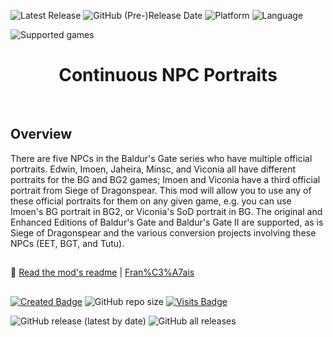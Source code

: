 ![Latest Release](https://img.shields.io/github/v/release/Gibberlings3/Continuous_NPC_Portraits?include_prereleases&color=blue)<a name="top" id="top"> </a>
![GitHub (Pre-)Release Date](https://img.shields.io/github/release-date-pre/Gibberlings3/Continuous_NPC_Portraits?color=gold)
![Platform](https://img.shields.io/static/v1?label=platform&message=windows%20%7C%20macOS%20%7C%20linux%20%7C%20Project%20Infinity&color=informational)
![Language](https://img.shields.io/static/v1?label=language&message=English%20%7C%20French&color=limegreen)

![Supported games](https://img.shields.io/static/v1?label=supported%20games&message=BG%20%7C%20Tutu%20%7C%20BGII%20%7C%20BGT%20%7C%20BG%3AEE%20%7C%20SoD%20%7C%20BG2%3AEE%20%7C%20EET&color=dodgerblue)

<div align="center"><h1></a>Continuous NPC Portraits</h1>

</div><br>

## 

## Overview

There are five NPCs in the Baldur's Gate series who have multiple official portraits. Edwin, Imoen, Jaheira, Minsc, and Viconia all have different portraits for the BG and BG2 games; Imoen and Viconia have a third official portrait from Siege of Dragonspear. This mod will allow you to use any of these official portraits for them on any given game, e.g. you can use Imoen's BG portrait in BG2, or Viconia's SoD portrait in BG. The original and Enhanced Editions of Baldur's Gate and Baldur's Gate II are supported, as is Siege of Dragonspear and the various conversion projects involving these NPCs (EET, BGT, and Tutu). 

## 

:page_facing_up: [Read the mod's readme](https://gibberlings3.github.io/Documentation/readmes/readme-cdportraits.html) | [Fran%C3%A7ais](https://gibberlings3.github.io/Documentation/readmes/readme-cdportraits-french.html)

## 

[![Created Badge](https://badges.pufler.dev/created/Gibberlings3/Continuous_NPC_Portraits?style=plastic&label=Created%20-%20Cr%C3%A9ation)](https://badges.pufler.dev)
![GitHub repo size](https://img.shields.io/github/repo-size/Gibberlings3/Continuous_NPC_Portraits?style=plastic&label=repo%20size)
[![Visits Badge](https://badges.pufler.dev/visits/Gibberlings3/Continuous_NPC_Portraits?color=cyan&style=plastic&label=Visits)](https://badges.pufler.dev)

![GitHub release (latest by date)](https://img.shields.io/github/downloads/Gibberlings3/Continuous_NPC_Portraits/latest/total?color=gold&label=downloads%20latest%20release&style=plastic)
![GitHub all releases](https://img.shields.io/github/downloads/Gibberlings3/Continuous_NPC_Portraits/total?label=out%20of&color=yellow&style=plastic)
